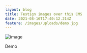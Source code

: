 ```yaml
---
layout: blog
title: Testign images over this CMS
date: 2021-08-16T17:40:12.214Z
feature: /images/uploads/demo.jpg
---
```

![image](..//images/uploads/demo.jpg)

Demo